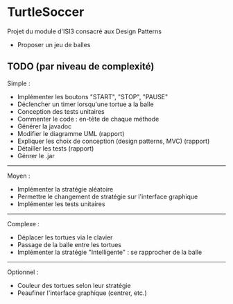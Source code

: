 # TurtleSoccer
Projet du module d'ISI3 consacré aux Design Patterns

* Proposer un jeu de balles

## TODO (par niveau de complexité)

Simple :
- Implémenter les boutons "START", "STOP", "PAUSE"
- Déclencher un timer lorsqu'une tortue a la balle
- Conception des tests unitaires
- Commenter le code : en-tête de chaque méthode
- Générer la javadoc
- Modifier le diagramme UML (rapport)
- Expliquer les choix de conception (design patterns, MVC) (rapport)
- Détailler les tests (rapport)
- Génrer le .jar
---
Moyen :
- Implémenter la stratégie aléatoire
- Permettre le changement de stratégie sur l'interface graphique
- Implémenter les tests unitaires
---
Complexe :
- Déplacer les tortues via le clavier
- Passage de la balle entre les tortues
- Implémenter la stratégie "Intelligente" : se rapprocher de la balle
---
Optionnel :
- Couleur des tortues selon leur stratégie
- Peaufiner l'interface graphique (centrer, etc.)

